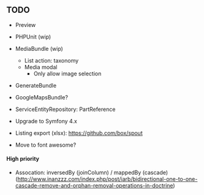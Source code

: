 ## TODO ##
- Preview
- PHPUnit (wip)

- MediaBundle (wip) 
	- List action: taxonomy
	- Media modal
		- Only allow image selection
- GenerateBundle
- GoogleMapsBundle?

- ServiceEntityRepository: PartReference

- Upgrade to Symfony 4.x

- Listing export (xlsx): https://github.com/box/spout

- Move to font awesome?

#### High priority ####
- Assocation: inversedBy (joinColumn) / mappedBy (cascade) (http://www.inanzzz.com/index.php/post/iarb/bidirectional-one-to-one-cascade-remove-and-orphan-removal-operations-in-doctrine)